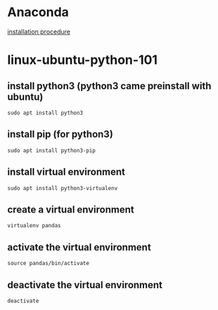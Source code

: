 # Anaconda
[installation procedure](https://docs.conda.io/projects/conda/en/latest/user-guide/install/linux.html)

# linux-ubuntu-python-101

## install python3 (python3 came preinstall with ubuntu)
```sudo apt install python3```

## install pip (for python3)
```sudo apt install python3-pip```

## install virtual environment
```sudo apt install python3-virtualenv```

## create a virtual environment
```virtualenv pandas```

## activate the virtual environment
```source pandas/bin/activate```

## deactivate the virtual environment
```deactivate```
